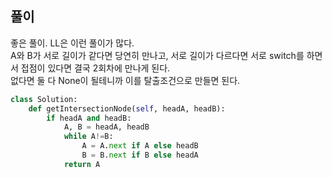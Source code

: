 ## 풀이

좋은 풀이. LL은 이런 풀이가 많다.  
A와 B가 서로 길이가 같다면 당연히 만나고, 서로 길이가 다르다면 서로 switch를 하면서 접점이 있다면 결국 2회차에 만나게 된다.  
없다면 둘 다 None이 될테니까 이를 탈출조건으로 만들면 된다.

```python
class Solution:
    def getIntersectionNode(self, headA, headB):
        if headA and headB:
            A, B = headA, headB
            while A!=B:
                A = A.next if A else headB
                B = B.next if B else headA
            return A
```

